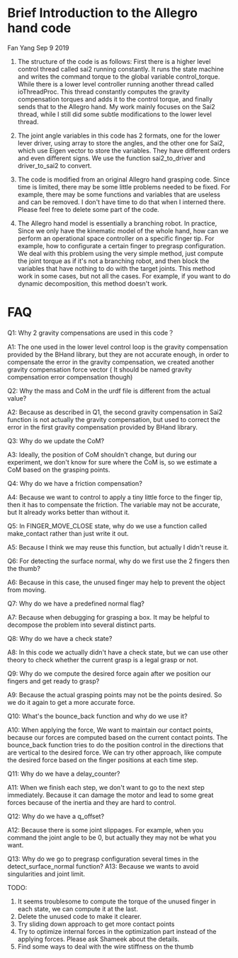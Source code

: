 # Brief Introduction to the Allegro hand code

Fan Yang Sep 9 2019



1. The structure of the code is as follows: First there is a higher level control thread called sai2 running constantly. It runs the state machine and writes the command torque to the global variable control_torque. While there is a lower level controller running another thread called ioThreadProc. This thread constantly computes the gravity compensation torques and adds it to the control torque, and finally sends that to the Allegro hand. My work mainly focuses on the Sai2 thread, while I still did some subtle modifications to the lower level thread.
2. The joint angle variables in this code has 2 formats, one for the lower lever driver,  using array to store the angles,  and the other one for Sai2, which use Eigen vector to store the variables. They have different orders and even different signs. We use the function sai2_to_driver and driver_to_sai2 to convert. 
3. The code is modified from an original Allegro hand grasping code. Since time is limited, there may be some little problems needed to be fixed.  For example, there may be some functions and variables that are useless and can be removed. I don't have time to do that when I interned there. Please feel free to delete some part of the code.

2. The Allegro hand model is essentially a branching robot. In practice, Since we only have the kinematic model of the whole hand, how can we perform an operational space controller on a specific finger tip. For example, how to configurate a certain finger to pregrasp configuration. We deal with this problem using the very simple method, just compute the joint torque as if it's not a branching robot, and then block the variables that have nothing to do with the target joints. This method work in some cases, but not all the cases. For example, if you want to do dynamic decomposition, this method doesn't work.

# FAQ 

Q1: Why 2 gravity compensations are used in this code？

A1: The one used in the lower level control loop is the gravity compensation provided by the BHand library, but they are not accurate enough, in order to compensate the error in the gravity compensation, we created another gravity compensation force vector ( It should be named gravity compensation error compensation though)

Q2: Why the mass and CoM in the urdf file is different from the actual value?

A2: Because as described in Q1, the second gravity compensation in Sai2 function is not actually the gravity compensation, but used to correct the error in the first gravity compensation provided by BHand library.

Q3: Why do we update the CoM?

A3: Ideally, the position of CoM shouldn't change, but during our experiment, we don't know for sure where the CoM is, so we estimate a CoM based on the grasping points.

Q4: Why do we have a friction compensation?

A4: Because we want to control to apply a tiny little force to the finger tip, then it has to compensate the friction. The variable may not be accurate, but It already works better than without it.

Q5: In FINGER_MOVE_CLOSE state, why do we use a function called make_contact rather than just write it out.

A5: Because I think we may reuse this function, but actually I didn't reuse it.

Q6: For detecting the surface normal, why do we first use the 2 fingers then the thumb?

A6: Because in this case, the unused finger may help to prevent the object from moving.

Q7: Why do we have a predefined normal flag?

A7: Because when debugging for grasping a box. It may be helpful to decompose the problem into several distinct parts.

Q8: Why do we have a check state?

A8: In this code we actually didn't have a check state, but we can use other theory to check whether the current grasp is a legal grasp or not.

Q9: Why do we compute the desired force again after we position our fingers and get ready to grasp?

A9: Because the actual grasping points may not be the points desired. So we do it again to get a more accurate force.

Q10: What's the bounce_back function and why do we use it?

A10: When applying the force, We want to maintain our contact points, because our forces are computed based on the current contact points. The bounce_back function tries to do the position control in the directions that are vertical to the desired force. We can try other approach, like compute the desired force based on the finger positions at each time step.

Q11: Why do we have a delay_counter?

A11: When we finish each step, we don't want to go to the next step immediately. Because it can damage the motor and lead to some great forces because of the inertia and they are hard to control.

Q12: Why do we have a q_offset?

A12: Because there is some joint slippages. For example, when you command the joint angle to be 0, but actually they may not be what you want. 

Q13: Why do we go to pregrasp configuration several times in the detect_surface_normal function?
A13: Because we wants to avoid singularities and joint limit.





TODO: 

1. It seems troublesome to compute the torque of the unused finger in each state, we can compute it at the last.
2. Delete the unused code to make it clearer.
3. Try sliding down approach to get more contact points
4. Try to optimize internal forces in the optimization part instead of the applying forces. Please ask Shameek about the details.
5. Find some ways to deal with the wire stiffness on the thumb



